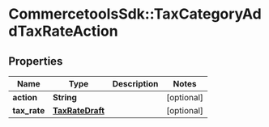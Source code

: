 # CommercetoolsSdk::TaxCategoryAddTaxRateAction

## Properties
Name | Type | Description | Notes
------------ | ------------- | ------------- | -------------
**action** | **String** |  | [optional] 
**tax_rate** | [**TaxRateDraft**](TaxRateDraft.md) |  | [optional] 

